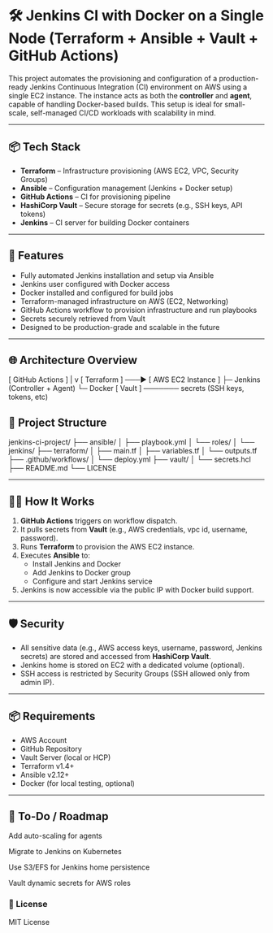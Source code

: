 # 🛠️ Jenkins CI with Docker on a Single Node (Terraform + Ansible + Vault + GitHub Actions)

This project automates the provisioning and configuration of a production-ready Jenkins Continuous Integration (CI) environment on AWS using a single EC2 instance. The instance acts as both the **controller** and **agent**, capable of handling Docker-based builds. This setup is ideal for small-scale, self-managed CI/CD workloads with scalability in mind.

---

## 📦 Tech Stack

- **Terraform** – Infrastructure provisioning (AWS EC2, VPC, Security Groups)
- **Ansible** – Configuration management (Jenkins + Docker setup)
- **GitHub Actions** – CI for provisioning pipeline
- **HashiCorp Vault** – Secure storage for secrets (e.g., SSH keys, API tokens)
- **Jenkins** – CI server for building Docker containers

---

## 🚀 Features

- Fully automated Jenkins installation and setup via Ansible
- Jenkins user configured with Docker access
- Docker installed and configured for build jobs
- Terraform-managed infrastructure on AWS (EC2, Networking)
- GitHub Actions workflow to provision infrastructure and run playbooks
- Secrets securely retrieved from Vault
- Designed to be production-grade and scalable in the future

---

## 🌐 Architecture Overview
[ GitHub Actions ]
       |
       v
[ Terraform ] ───► [ AWS EC2 Instance ]
                        ├─ Jenkins (Controller + Agent)
                        └─ Docker
[ Vault ] ─────── secrets (SSH keys, tokens, etc)

## 📁 Project Structure


jenkins-ci-project/
├── ansible/
│   ├── playbook.yml
│   └── roles/
│       └── jenkins/
├── terraform/
│   ├── main.tf
│   ├── variables.tf
│   └── outputs.tf
├── .github/workflows/
│   └── deploy.yml
├── vault/
│   └── secrets.hcl
├── README.md
└── LICENSE


---

## 🧑‍💻 How It Works

1. **GitHub Actions** triggers on workflow dispatch.
2. It pulls secrets from **Vault** (e.g., AWS credentials, vpc id, username, password).
3. Runs **Terraform** to provision the AWS EC2 instance.
4. Executes **Ansible** to:
   - Install Jenkins and Docker
   - Add Jenkins to Docker group
   - Configure and start Jenkins service
5. Jenkins is now accessible via the public IP with Docker build support.

---

## 🛡️ Security

- All sensitive data (e.g., AWS access keys, username, password, Jenkins secrets) are stored and accessed from **HashiCorp Vault**.
- Jenkins home is stored on EC2 with a dedicated volume (optional).
- SSH access is restricted by Security Groups (SSH allowed only from admin IP).

---

## 📦 Requirements

- AWS Account
- GitHub Repository
- Vault Server (local or HCP)
- Terraform v1.4+
- Ansible v2.12+
- Docker (for local testing, optional)

---



## 🔧 To-Do / Roadmap

Add auto-scaling for agents

Migrate to Jenkins on Kubernetes

Use S3/EFS for Jenkins home persistence

Vault dynamic secrets for AWS roles

### 📜 License

MIT License